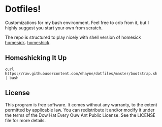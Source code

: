 # Dotfiles!

Customizations for my bash environment. Feel free to crib from it, but I highly
suggest you start your own from scratch.

The repo is structured to play nicely with shell version of homesick
[homesick](http://rubygems.org/gems/homesick).
[homeshick](https://github.com/andsens/homeshick).

## Homeshicking It Up

```
curl https://raw.githubusercontent.com/ehayne/dotfiles/master/bootstrap.sh | bash
```

## License

This program is free software. It comes without any warranty, to the extent
permitted by applicable law. You can redistribute it and/or modify it under the
terms of the Dow Hat Every Ouw Ant Public License. See the LICENSE file for
more details.
